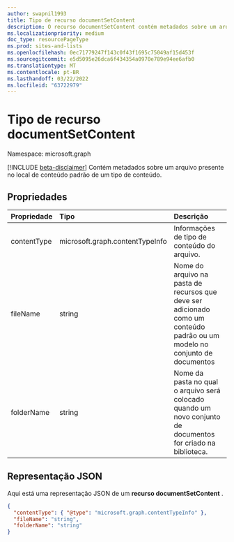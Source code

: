 ```yaml
---
author: swapnil1993
title: Tipo de recurso documentSetContent
description: O recurso documentSetContent contém metadados sobre um arquivo presente no local de conteúdo padrão de um conteúdo.
ms.localizationpriority: medium
doc_type: resourcePageType
ms.prod: sites-and-lists
ms.openlocfilehash: 0ec71779247f143c0f43f1695c75049af15d453f
ms.sourcegitcommit: e5d5095e26dca6f434354a0970e789e94ee6afb0
ms.translationtype: MT
ms.contentlocale: pt-BR
ms.lasthandoff: 03/22/2022
ms.locfileid: "63722979"
---
```

# <a name="documentsetcontent-resource-type"></a>Tipo de recurso documentSetContent

Namespace: microsoft.graph

[!INCLUDE [beta-disclaimer](../../includes/beta-disclaimer.md)]
Contém metadados sobre um arquivo presente no local de conteúdo padrão de um tipo de conteúdo.

## <a name="properties"></a>Propriedades

| Propriedade    | Tipo                            | Descrição                                                                                                     |
| :---------- | :------------------------------ | :-------------------------------------------------------------------------------------------------------------- |
| contentType | microsoft.graph.contentTypeInfo | Informações de tipo de conteúdo do arquivo.                                                                           |
| fileName    | string                          | Nome do arquivo na pasta de recursos que deve ser adicionado como um conteúdo padrão ou um modelo no conjunto de documentos |
| folderName  | string                          | Nome da pasta no qual o arquivo será colocado quando um novo conjunto de documentos for criado na biblioteca.                 |

## <a name="json-representation"></a>Representação JSON

Aqui está uma representação JSON de um **recurso documentSetContent** .

<!-- { "blockType": "resource", "@odata.type": "microsoft.graph.documentSetContent" } -->

```json
{
  "contentType": { "@type": "microsoft.graph.contentTypeInfo" },
  "fileName": "string",
  "folderName": "string"
}
```
